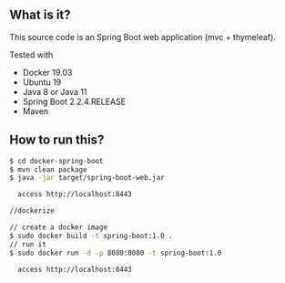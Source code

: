## What is it?
This source code is an Spring Boot web application (mvc + thymeleaf).
 
Tested with
* Docker 19.03
* Ubuntu 19
* Java 8 or Java 11
* Spring Boot 2.2.4.RELEASE
* Maven


## How to run this?
```bash
$ cd docker-spring-boot
$ mvn clean package
$ java -jar target/spring-boot-web.jar

  access http://localhost:8443

//dockerize

// create a docker image
$ sudo docker build -t spring-boot:1.0 .
// run it
$ sudo docker run -d -p 8080:8080 -t spring-boot:1.0

  access http://localhost:8443
```
